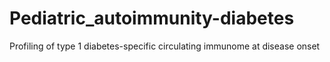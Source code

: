 # Pediatric_autoimmunity-diabetes
Profiling of type 1 diabetes-specific circulating immunome at disease onset 
